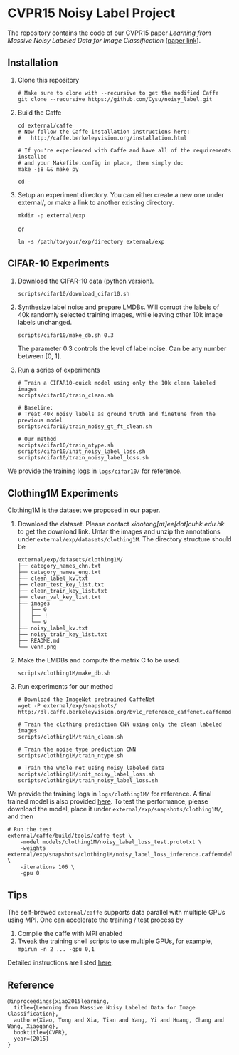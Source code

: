 # CVPR15 Noisy Label Project

The repository contains the code of our CVPR15 paper *Learning from Massive Noisy Labeled Data for Image Classification* ([paper link](http://www.cv-foundation.org/openaccess/content_cvpr_2015/papers/Xiao_Learning_From_Massive_2015_CVPR_paper.pdf)).

## Installation

1.  Clone this repository

        # Make sure to clone with --recursive to get the modified Caffe
        git clone --recursive https://github.com/Cysu/noisy_label.git

2.  Build the Caffe

        cd external/caffe
        # Now follow the Caffe installation instructions here:
        #   http://caffe.berkeleyvision.org/installation.html

        # If you're experienced with Caffe and have all of the requirements installed
        # and your Makefile.config in place, then simply do:
        make -j8 && make py

        cd -

3.  Setup an experiment directory. You can either create a new one under external/, or make a link to another existing directory.

        mkdir -p external/exp

    or

        ln -s /path/to/your/exp/directory external/exp

## CIFAR-10 Experiments

1.  Download the CIFAR-10 data (python version).

        scripts/cifar10/download_cifar10.sh

2.  Synthesize label noise and prepare LMDBs. Will corrupt the labels of 40k randomly selected training images, while leaving other 10k image labels unchanged.

        scripts/cifar10/make_db.sh 0.3

    The parameter 0.3 controls the level of label noise. Can be any number between [0, 1].

3.  Run a series of experiments

        # Train a CIFAR10-quick model using only the 10k clean labeled images
        scripts/cifar10/train_clean.sh

        # Baseline:
        # Treat 40k noisy labels as ground truth and finetune from the previous model
        scripts/cifar10/train_noisy_gt_ft_clean.sh

        # Our method
        scripts/cifar10/train_ntype.sh
        scripts/cifar10/init_noisy_label_loss.sh
        scripts/cifar10/train_noisy_label_loss.sh

We provide the training logs in `logs/cifar10/` for reference.

## Clothing1M Experiments

Clothing1M is the dataset we proposed in our paper.

1.  Download the dataset. Please contact *xiaotong[at]ee[dot]cuhk.edu.hk* to get the download link. Untar the images and unzip the annotations under `external/exp/datasets/clothing1M`. The directory structure should be

        external/exp/datasets/clothing1M/
        ├── category_names_chn.txt
        ├── category_names_eng.txt
        ├── clean_label_kv.txt
        ├── clean_test_key_list.txt
        ├── clean_train_key_list.txt
        ├── clean_val_key_list.txt
        ├── images
        │   ├── 0
        │   ├── ⋮
        │   └── 9
        ├── noisy_label_kv.txt
        ├── noisy_train_key_list.txt
        ├── README.md
        └── venn.png

2.  Make the LMDBs and compute the matrix C to be used.

        scripts/clothing1M/make_db.sh

3.  Run experiments for our method

        # Download the ImageNet pretrained CaffeNet
        wget -P external/exp/snapshots/ http://dl.caffe.berkeleyvision.org/bvlc_reference_caffenet.caffemodel

        # Train the clothing prediction CNN using only the clean labeled images
        scripts/clothing1M/train_clean.sh

        # Train the noise type prediction CNN
        scripts/clothing1M/train_ntype.sh

        # Train the whole net using noisy labeled data
        scripts/clothing1M/init_noisy_label_loss.sh
        scripts/clothing1M/train_noisy_label_loss.sh

We provide the training logs in `logs/clothing1M/` for reference. A final trained model is also provided [here](https://drive.google.com/open?id=0B67_d0rLRTQYX0dPVzI1ejdrS2s). To test the performance, please download the model, place it under `external/exp/snapshots/clothing1M/`, and then

    # Run the test
    external/caffe/build/tools/caffe test \
        -model models/clothing1M/noisy_label_loss_test.prototxt \
        -weights external/exp/snapshots/clothing1M/noisy_label_loss_inference.caffemodel \
        -iterations 106 \
        -gpu 0

## Tips

The self-brewed `external/caffe` supports data parallel with multiple GPUs using MPI. One can accelerate the training / test process by

1.  Compile the caffe with MPI enabled
2.  Tweak the training shell scripts to use multiple GPUs, for example, `mpirun -n 2 ... -gpu 0,1`

Detailed instructions are listed [here](https://github.com/Cysu/caffe).

## Reference

    @inproceedings{xiao2015learning,
      title={Learning from Massive Noisy Labeled Data for Image Classification},
      author={Xiao, Tong and Xia, Tian and Yang, Yi and Huang, Chang and Wang, Xiaogang},
      booktitle={CVPR},
      year={2015}
    }